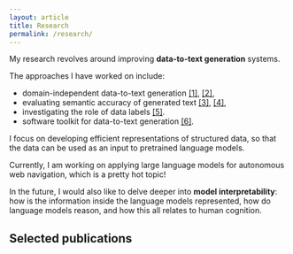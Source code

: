 ```yaml
---
layout: article
title: Research
permalink: /research/
---
```


My research revolves around improving **data-to-text generation** systems.

The approaches I have worked on include:
- domain-independent data-to-text generation [[1]](#neural_pipeline), [[2]](#iterative_editing),
- evaluating semantic accuracy of generated text [[3]](#text_in_context), [[4]](#semacc),
- investigating the role of data labels [[5]](#rel2text).
- software toolkit for data-to-text generation [[6]](#tabgenie).

I focus on developing efficient representations of structured data, so that the data can be used as an input to pretrained language models. 

Currently, I am working on applying large language models for autonomous web navigation, which is a pretty hot topic!

In the future, I would also like to delve deeper into **model interpretability**: how is the information inside the language models represented, how do language models reason, and how this all relates to human cognition.

## Selected publications
<!-- See my **<img src="/assets/icons/scholar.png" style="display: inline"> [Google Scholar](https://scholar.google.cz/citations?user=6NnuRB8AAAAJ)** profile for the full list of my publications. -->